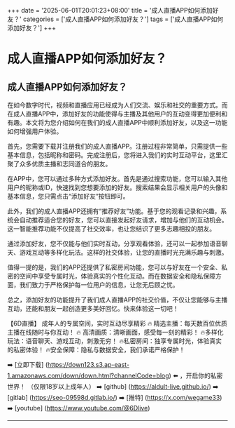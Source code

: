 +++
date = '2025-06-01T20:01:23+08:00'
title = '成人直播APP如何添加好友？'
categories = ['成人直播APP如何添加好友？']
tags = ['成人直播APP如何添加好友？']
+++

# 成人直播APP如何添加好友？

## 成人直播APP如何添加好友？

在如今数字时代，视频和直播应用已经成为人们交流、娱乐和社交的重要方式。而在成人直播APP中，添加好友的功能使得与主播及其他用户的互动变得更加便利和有趣。本文将为您介绍如何在我们的成人直播APP中顺利添加好友，以及这一功能如何增强用户体验。

首先，您需要下载并注册我们的成人直播APP。注册过程非常简单，只需提供一些基本信息，包括昵称和密码。完成注册后，您将进入我们的实时互动平台，这里汇聚了众多优质主播和志同道合的朋友。

在APP中，您可以通过多种方式添加好友。首先是通过搜索功能，您可以输入其他用户的昵称或ID，快速找到您想要添加的好友。搜索结果会显示相关用户的头像和基本信息，您只需点击“添加好友”按钮即可。

此外，我们的成人直播APP还拥有“推荐好友”功能。基于您的观看记录和兴趣，系统会自动推荐适合您的好友，您可以直接发起好友请求，增加与他们的互动机会。这一智能推荐功能不仅提高了社交效率，也让您结识了更多志趣相投的朋友。

通过添加好友，您不仅能与他们实时互动，分享观看体验，还可以一起参加语音聊天、游戏互动等多样化玩法。这样的社交体验，让您的直播时光充满乐趣与刺激。

值得一提的是，我们的APP还提供了私密房间功能，您可以与好友在一个安全、私密的空间中享受专属时光，体验真实的个性化互动。而在数据安全和隐私保障方面，我们致力于严格保护每一位用户的信息，让您无后顾之忧。

总之，添加好友的功能提升了我们成人直播APP的社交价值，不仅让您能够与主播互动，还能和朋友一起创造更多美好回忆。快来体验这一切吧！

【6D直播】
成年人的专属空间，实时互动尽享精彩
🔥 精选主播：每天数百位优质主播在线随时与你互动！
🔥 高清画质：清晰画面，感受每一刻的精彩！
🔥多样化玩法：语音聊天、游戏互动，刺激无穷！
🔥私密房间：独享专属时光，体验真实的私密体验！
🔥安全保障：隐私与数据安全，我们承诺严格保护！

➡️ [立即下载] (https://down123.s3.ap-east-1.amazonaws.com/down/down.html?channelCode=blog) ⬅️ ，开启你的私密世界！
（仅限18岁以上成年人）
➡️ [github] (https://aldult-live.github.io/)
➡️ [gitlab] (https://seo-09598d.gitlab.io/)
➡️ [推特] (https://x.com/wegame33)
➡️ [youtube] (https://www.youtube.com/@6Dlive)

---
